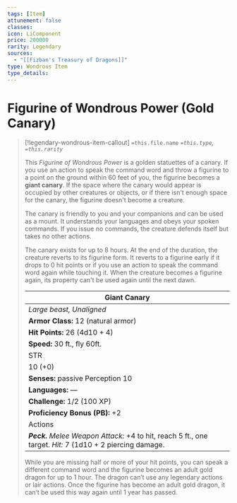 ```yaml
---
tags: [Item]
attunement: false
classes: 
icon: LiComponent
price: 200000
rarity: Legendary
sources:
  - "[[Fizban's Treasury of Dragons]]"
type: Wondrous Item
type_details: 
---
```

# Figurine of Wondrous Power (Gold Canary)
>[!legendary-wondrous-item-callout] `=this.file.name`
>*`=this.type`, `=this.rarity`*
>
>This *Figurine of Wondrous Power* is a golden statuettes of a canary. If you use an action to speak the command word and throw a figurine to a point on the ground within 60 feet of you, the figurine becomes a **giant canary**. If the space where the canary would appear is occupied by other creatures or objects, or if there isn't enough space for the canary, the figurine doesn't become a creature. 
>
>The canary is friendly to you and your companions and can be used as a mount. It understands your languages and obeys your spoken commands. If you issue no commands, the creature defends itself but takes no other actions. 
>
>The canary exists for up to 8 hours. At the end of the duration, the creature reverts to its figurine form. It reverts to a figurine early if it drops to 0 hit points or if you use an action to speak the command word again while touching it. When the creature becomes a figurine again, its property can't be used again until the next dawn.
>
>| Giant Canary |
>| --- |
>| *Large beast, Unaligned* |
>| **Armor Class:** 12 (natural armor) |
>| **Hit Points:** 26 (4d10 + 4) |
>| **Speed:** 30 ft., fly 60ft. |
>| STR | DEX | CON | INT | WIS | CHA |
>| 10 (+0) | 14 (+2) | 12 (+1) | 2 (−4) | 10 (+0) | 6 (-2) |
>| **Senses:** passive Perception 10 |
>| **Languages:** — |
>| **Challenge:** 1/2 (100 XP) |
>| **Proficiency Bonus (PB):** +2 |
>| Actions |
>| ***Peck.*** *Melee Weapon Attack:* +4 to hit, reach 5 ft., one target. *Hit:* 7 (1d10 + 2 piercing damage. |
>
>While you are missing half or more of your hit points, you can speak a different command word and the figurine becomes an adult gold dragon for up to 1 hour. The dragon can’t use any legendary actions or lair actions. Once the figurine has become an adult gold dragon, it can’t be used this way again until 1 year has passed.

